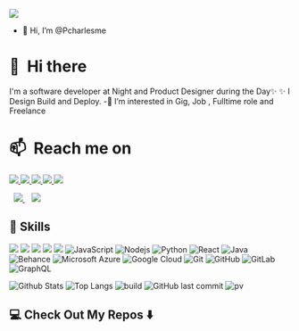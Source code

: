 
<!---
Pcharlesme/Pcharlesme is a ✨ special ✨ repository because its `README.md` (this file) appears on your GitHub profile.
You can click the Preview link to take a look at your changes.
--->
![](https://komarev.com/ghpvc/?username=Pcharlesme)
- 👋 Hi, I’m @Pcharlesme

# 👋 &nbsp;Hi there

I'm a software developer at Night and Product Designer during the Day✨ 
✨ I Design Build and Deploy. 
-👀 I’m interested in Gig, Job , Fulltime role and Freelance 

# 📫 &nbsp;Reach me on
<a href="https://api.whatsapp.com/send?phone=2348108244286&text=Hello%20Pcharles,%20I%20got%20your%20contact%20from%20your%20Github%20profile" alt="Connect on Whatsapp"> 
    <img src="https://img.shields.io/badge/WHATSAPP-%2325D366.svg?&style=for-the-badge&logo=whatsapp&logoColor=white" /> 
</a>

<a href="https://www.twitter.com/@EmmanuelPcharl1" alt="Follow Me on Twitter"> 
    <img src="https://img.shields.io/badge/twitter-%231DA1F2.svg?&style=for-the-badge&logo=twitter&logoColor=white" />
</a>

<a href="https://www.linkedin.com/in/emmanuelpcharles/" alt="Follow Me on linkedin"> 
    <img src="https://img.shields.io/badge/Linkedin-%231DA1F2.svg?&style=for-the-badge&logo=Linkedin&logoColor=white" />
</a>

<a href="https://www.instagram.com/pcharles_01" alt="Follow Me on Instagram"> 
    <img src="https://img.shields.io/badge/instagram-%23D14831.svg?&style=for-the-badge&logo=instagram&logoColor=white" />    
</a>


<a href="https://dribbble.com/Pcharles" alt="Follow Me on Instagram"> 
    <img src="https://img.shields.io/badge/dribble-%23D14831.svg?&style=for-the-badge&logo=dribble&logoColor=white" />    
</a>

</a>&nbsp;
<a href="mailto: opeyemicharlese@gmail.com">
  <img src="https://img.shields.io/badge/email me-%23D14836.svg?&style=for-the-badge&logo=gmail&logoColor=white" />
</a>&nbsp;&nbsp;
<a href="https://www.behance.net/opeyemiemmanuel" alt="messsage on Behance"> 
    <img src="https://img.shields.io/badge/behance-%231DA1F2.svg?&style=for-the-badge&logo=behance&logoColor=white" />
</a>                                                                                                                    

## 🚀 Skills

<img src="https://img.shields.io/badge/javascript-%23F7DF1E.svg?&style=for-the-badge&logo=javascript&logoColor=white" /> <img src="https://img.shields.io/badge/kotlin-%FA26A0.svg?&style=for-the-badge&logo=kotlin&logoColor=white" /> <img src="https://img.shields.io/badge/flutter-%231DA1F2.svg?&style=for-the-badge&logo=flutter&logoColor=white" /> <img src="https://img.shields.io/badge/firebase-%231DA1F2.svg?&style=for-the-badge&logo=firebase&logoColor=yellow" />  <img src="https://img.shields.io/badge/figma-%23D14836.svg?&style=for-the-badge&logo=figma&logoColor=white" /> 
![JavaScript](https://img.shields.io/badge/-JavaScript-black?style=flat-square&logo=javascript)
![Nodejs](https://img.shields.io/badge/-Nodejs-black?style=flat-square&logo=Node.js)
![Python](https://img.shields.io/badge/-Python-black?style=flat-square&logo=Python)
![React](https://img.shields.io/badge/-React-black?style=flat-square&logo=react)
![Java](https://img.shields.io/badge/-java-E34A86?style=flat-square&logo=java)
![Behance](https://img.shields.io/badge/-behance-E34A86?style=flat-square&logo=behance)
![Microsoft Azure](https://img.shields.io/badge/Microsoft%20Azure-232F7E?style=flat-square&logo=microsoft-azure)
![Google Cloud](https://img.shields.io/badge/Google%20Cloud-black?style=flat-square&logo=google-cloud)
![Git](https://img.shields.io/badge/-Git-black?style=flat-square&logo=git)
![GitHub](https://img.shields.io/badge/-GitHub-181717?style=flat-square&logo=github)
![GitLab](https://img.shields.io/badge/-GitLab-FCA121?style=flat-square&logo=gitlab)
![GraphQL](https://img.shields.io/badge/-GraphQL-E10098?style=flat-square&logo=graphql)
<br>

![Github Stats](https://github-readme-stats.vercel.app/api?username=pcharlesme&count_private=true&show_icons=true&include_all_commits=true)
![Top Langs](https://github-readme-stats.vercel.app/api/top-langs/?username=pcharlesme&hide=TeX&layout=compact)
![build](https://github.com/pcharlesme/workflows/build/badge.svg)
![GitHub last commit](https://img.shields.io/github/last-commit/pcharlesme)
![pv](https://pageview.vercel.app/?github_user=pcharlesme)

## 💻 Check Out My Repos ⬇️ 

